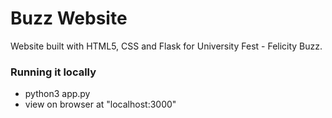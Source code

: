 # Buzz Website

Website built with HTML5, CSS and Flask for University Fest - Felicity Buzz. 

### Running it locally

* python3 app.py
* view on browser at "localhost:3000"
